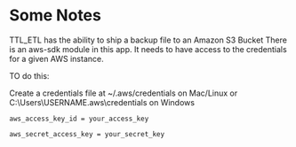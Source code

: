 Some Notes
=======

TTL_ETL has the ability to ship a backup file to an Amazon S3 Bucket
There is an aws-sdk module in this app.  It needs to have access to the credentials for a given AWS instance.

TO do this:

Create a credentials file at ~/.aws/credentials on Mac/Linux or C:\Users\USERNAME\.aws\credentials on Windows

    aws_access_key_id = your_access_key

    aws_secret_access_key = your_secret_key
